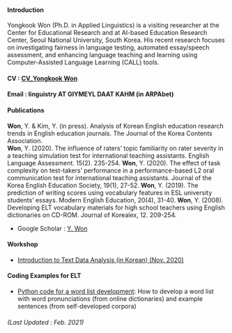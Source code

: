 
#### Introduction 
Yongkook Won (Ph.D. in Applied Linguistics) is a visiting researcher at the Center for Educational Research and at AI-based Education Research Center, Seoul National University, South Korea. His recent research focuses on investigating fairness in language testing, automated essay/speech assessment, and enhancing language teaching and learning using Computer-Assisted Language Learning (CALL) tools.  
#### CV : [CV_Yongkook Won](https://drive.google.com/file/d/1HvaawBzlBvii8Jc6vn78sOuS-cExvmU0/view?usp=sharing)
#### Email : linguistry AT GIYMEYL DAAT KAHM (in ARPAbet)

#### Publications  
**Won**, Y. & Kim, Y. (in press). Analysis of Korean English education research trends in English education journals. The Journal of the Korea Contents Association.  
**Won**, Y. (2020). The influence of raters’ topic familiarity on rater severity in a teaching simulation test for international teaching assistants. English Language Assessment. 15(2). 235-254. 
**Won**, Y. (2020). The effect of task complexity on test-takers’ performance in a performance-based L2 oral communication test for international teaching assistants. Journal of the Korea English Education Society, 19(1), 27-52. 
**Won**, Y. (2019). The prediction of writing scores using vocabulary features in ESL university students’ essays. Modern English Education, 20(4), 31-40.
**Won**, Y. (2008). Developing ELT vocabulary materials for high school teachers using English dictionaries on CD-ROM. Journal of Korealex, 12. 209-254.
+ Google Scholar : [Y. Won](https://scholar.google.com/citations?user=DPPmVCkAAAAJ&hl=en&authuser=1) 


#### Workshop  
+ [Introduction to Text Data Analysis (in Korean) (Nov. 2020)](https://youtube.com/playlist?list=PLEiZtveAYKFnU9fqjneGyYCroMH8hzoNP)

#### Coding Examples for ELT
+ [Python code for a word list development](https://github.com/linguistry/Python4Linguistics/blob/main/01_Add_pronun_sent_git.ipynb): How to develop a word list with word pronunciations (from online dictionaries) and example sentences (from self-developed corpora)

###### (Last Updated : Feb. 2021)
